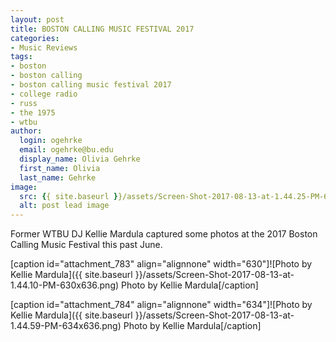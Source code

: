 ```yaml
---
layout: post
title: BOSTON CALLING MUSIC FESTIVAL 2017
categories:
- Music Reviews
tags:
- boston
- boston calling
- boston calling music festival 2017
- college radio
- russ
- the 1975
- wtbu
author:
  login: ogehrke
  email: ogehrke@bu.edu
  display_name: Olivia Gehrke
  first_name: Olivia
  last_name: Gehrke
image:
  src: {{ site.baseurl }}/assets/Screen-Shot-2017-08-13-at-1.44.25-PM-636x636.png
  alt: post lead image
---
```


Former WTBU DJ Kellie Mardula captured some photos at the 2017 Boston Calling Music Festival this past June.

\[caption id="attachment\_783" align="alignnone" width="630"\]![Photo by Kellie Mardula]({{ site.baseurl }}/assets/Screen-Shot-2017-08-13-at-1.44.10-PM-630x636.png) Photo by Kellie Mardula\[/caption\]

\[caption id="attachment\_784" align="alignnone" width="634"\]![Photo by Kellie Mardula]({{ site.baseurl }}/assets/Screen-Shot-2017-08-13-at-1.44.59-PM-634x636.png) Photo by Kellie Mardula\[/caption\]